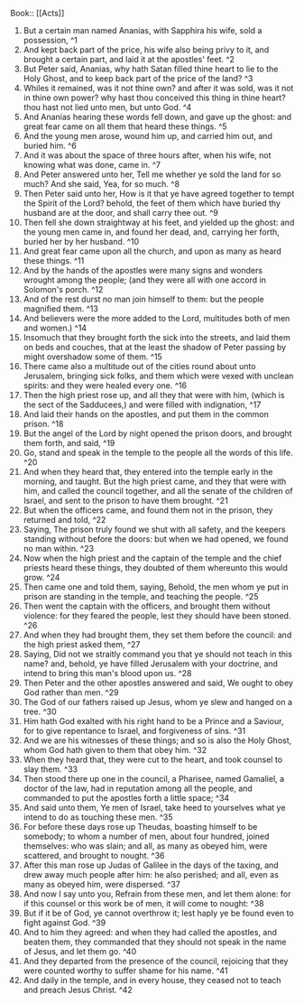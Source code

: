  Book:: [[Acts]]
 1. But a certain man named Ananias, with Sapphira his wife, sold a possession, ^1
 2. And kept back part of the price, his wife also being privy to it, and brought a certain part, and laid it at the apostles' feet. ^2
 3. But Peter said, Ananias, why hath Satan filled thine heart to lie to the Holy Ghost, and to keep back part of the price of the land? ^3
 4. Whiles it remained, was it not thine own? and after it was sold, was it not in thine own power? why hast thou conceived this thing in thine heart? thou hast not lied unto men, but unto God. ^4
 5. And Ananias hearing these words fell down, and gave up the ghost: and great fear came on all them that heard these things. ^5
 6. And the young men arose, wound him up, and carried him out, and buried him. ^6
 7. And it was about the space of three hours after, when his wife, not knowing what was done, came in. ^7
 8. And Peter answered unto her, Tell me whether ye sold the land for so much? And she said, Yea, for so much. ^8
 9. Then Peter said unto her, How is it that ye have agreed together to tempt the Spirit of the Lord? behold, the feet of them which have buried thy husband are at the door, and shall carry thee out. ^9
 10. Then fell she down straightway at his feet, and yielded up the ghost: and the young men came in, and found her dead, and, carrying her forth, buried her by her husband. ^10
 11. And great fear came upon all the church, and upon as many as heard these things. ^11
 12. And by the hands of the apostles were many signs and wonders wrought among the people; (and they were all with one accord in Solomon's porch. ^12
 13. And of the rest durst no man join himself to them: but the people magnified them. ^13
 14. And believers were the more added to the Lord, multitudes both of men and women.) ^14
 15. Insomuch that they brought forth the sick into the streets, and laid them on beds and couches, that at the least the shadow of Peter passing by might overshadow some of them. ^15
 16. There came also a multitude out of the cities round about unto Jerusalem, bringing sick folks, and them which were vexed with unclean spirits: and they were healed every one. ^16
 17. Then the high priest rose up, and all they that were with him, (which is the sect of the Sadducees,) and were filled with indignation, ^17
 18. And laid their hands on the apostles, and put them in the common prison. ^18
 19. But the angel of the Lord by night opened the prison doors, and brought them forth, and said, ^19
 20. Go, stand and speak in the temple to the people all the words of this life. ^20
 21. And when they heard that, they entered into the temple early in the morning, and taught. But the high priest came, and they that were with him, and called the council together, and all the senate of the children of Israel, and sent to the prison to have them brought. ^21
 22. But when the officers came, and found them not in the prison, they returned and told, ^22
 23. Saying, The prison truly found we shut with all safety, and the keepers standing without before the doors: but when we had opened, we found no man within. ^23
 24. Now when the high priest and the captain of the temple and the chief priests heard these things, they doubted of them whereunto this would grow. ^24
 25. Then came one and told them, saying, Behold, the men whom ye put in prison are standing in the temple, and teaching the people. ^25
 26. Then went the captain with the officers, and brought them without violence: for they feared the people, lest they should have been stoned. ^26
 27. And when they had brought them, they set them before the council: and the high priest asked them, ^27
 28. Saying, Did not we straitly command you that ye should not teach in this name? and, behold, ye have filled Jerusalem with your doctrine, and intend to bring this man's blood upon us. ^28
 29. Then Peter and the other apostles answered and said, We ought to obey God rather than men. ^29
 30. The God of our fathers raised up Jesus, whom ye slew and hanged on a tree. ^30
 31. Him hath God exalted with his right hand to be a Prince and a Saviour, for to give repentance to Israel, and forgiveness of sins. ^31
 32. And we are his witnesses of these things; and so is also the Holy Ghost, whom God hath given to them that obey him. ^32
 33. When they heard that, they were cut to the heart, and took counsel to slay them. ^33
 34. Then stood there up one in the council, a Pharisee, named Gamaliel, a doctor of the law, had in reputation among all the people, and commanded to put the apostles forth a little space; ^34
 35. And said unto them, Ye men of Israel, take heed to yourselves what ye intend to do as touching these men. ^35
 36. For before these days rose up Theudas, boasting himself to be somebody; to whom a number of men, about four hundred, joined themselves: who was slain; and all, as many as obeyed him, were scattered, and brought to nought. ^36
 37. After this man rose up Judas of Galilee in the days of the taxing, and drew away much people after him: he also perished; and all, even as many as obeyed him, were dispersed. ^37
 38. And now I say unto you, Refrain from these men, and let them alone: for if this counsel or this work be of men, it will come to nought: ^38
 39. But if it be of God, ye cannot overthrow it; lest haply ye be found even to fight against God. ^39
 40. And to him they agreed: and when they had called the apostles, and beaten them, they commanded that they should not speak in the name of Jesus, and let them go. ^40
 41. And they departed from the presence of the council, rejoicing that they were counted worthy to suffer shame for his name. ^41
 42. And daily in the temple, and in every house, they ceased not to teach and preach Jesus Christ. ^42
